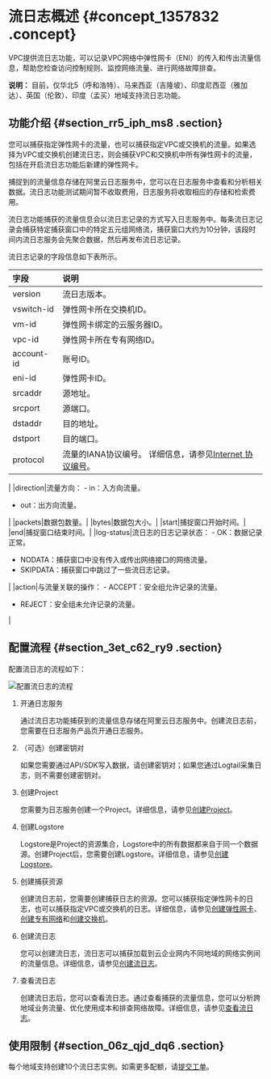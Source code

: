 # 流日志概述 {#concept_1357832 .concept}

VPC提供流日志功能，可以记录VPC网络中弹性网卡（ENI）的传入和传出流量信息，帮助您检查访问控制规则、监控网络流量、进行网络故障排查。

**说明：** 目前，仅华北5（呼和浩特）、马来西亚（吉隆坡）、印度尼西亚（雅加达）、英国（伦敦）、印度（孟买）地域支持流日志功能。

## 功能介绍 {#section_rr5_iph_ms8 .section}

您可以捕获指定弹性网卡的流量，也可以捕获指定VPC或交换机的流量。如果选择为VPC或交换机创建流日志，则会捕获VPC和交换机中所有弹性网卡的流量，包括在开启流日志功能后新建的弹性网卡。

捕捉到的流量信息存储在阿里云日志服务中，您可以在日志服务中查看和分析相关数据。流日志功能测试期间暂不收取费用，日志服务将收取相应的存储和检索费用。

流日志功能捕获的流量信息会以流日志记录的方式写入日志服务中。每条流日志记录会捕获特定捕获窗口中的特定五元组网络流，捕获窗口大约为10分钟，该段时间内流日志服务会先聚合数据，然后再发布流日志记录。

流日志记录的字段信息如下表所示。

|字段|说明|
|:-|:-|
|version|流日志版本。|
|vswitch-id|弹性网卡所在交换机ID。|
|vm-id|弹性网卡绑定的云服务器ID。|
|vpc-id|弹性网卡所在专有网络ID。|
|account-id|账号ID。|
|eni-id|弹性网卡ID。|
|srcaddr|源地址。|
|srcport|源端口。|
|dstaddr|目的地址。|
|dstport|目的端口。|
|protocol|流量的IANA协议编号。 详细信息，请参见[Internet 协议编号](http://www.iana.org/assignments/protocol-numbers/protocol-numbers.xhtml)。

 |
|direction|流量方向： -   in：入方向流量。
-   out：出方向流量。

 |
|packets|数据包数量。|
|bytes|数据包大小。|
|start|捕捉窗口开始时间。|
|end|捕捉窗口结束时间。|
|log-status|流日志的日志记录状态： -   OK：数据记录正常。
-   NODATA：捕获窗口中没有传入或传出网络接口的网络流量。
-   SKIPDATA：捕获窗口中跳过了一些流日志记录。

 |
|action|与流量关联的操作： -   ACCEPT：安全组允许记录的流量。
-   REJECT：安全组未允许记录的流量。

 |

## 配置流程 {#section_3et_c62_ry9 .section}

配置流日志的流程如下：

![配置流日志的流程](http://static-aliyun-doc.oss-cn-hangzhou.aliyuncs.com/assets/img/1082282/156635079153062_zh-CN.png)

1.  开通日志服务

    通过流日志功能捕获到的流量信息存储在阿里云日志服务中。创建流日志前，您需要在日志服务产品页开通日志服务。

2.  （可选）创建密钥对

    如果您需要通过API/SDK写入数据，请创建密钥对；如果您通过Logtail采集日志，则不需要创建密钥对。

3.  创建Project

    您需要为日志服务创建一个Project。详细信息，请参见[创建Project](../../../../intl.zh-CN/准备工作/操作Project.md#section_ahq_ggx_ndb)。

4.  创建Logstore

    Logstore是Project的资源集合，Logstore中的所有数据都来自于同一个数据源。创建Project后，您需要创建Logstore。详细信息，请参见[创建Logstore](../../../../intl.zh-CN/准备工作/操作Logstore.md#section_v52_2jx_ndb)。

5.  创建捕获资源

    创建流日志前，您需要创建捕获日志的资源。您可以捕获指定弹性网卡的日志，也可以捕获指定VPC或交换机的日志。详细信息，请参见[创建弹性网卡](../../../../intl.zh-CN/网络/弹性网卡/创建弹性网卡.md#)、[创建专有网络](../../../../intl.zh-CN/专有网络和交换机/管理专有网络/创建专有网络.md#)和[创建交换机](../../../../intl.zh-CN/专有网络和交换机/管理交换机/创建交换机.md#)。

6.  创建流日志

    您可以创建流日志，流日志可以捕获加载到云企业网内不同地域的网络实例间的流量信息。详细信息，请参见[创建流日志](intl.zh-CN/流日志/创建流日志.md#)。

7.  查看流日志

    创建流日志后，您可以查看流日志。通过查看捕获的流量信息，您可以分析跨地域业务流量、优化使用成本和排查网络故障。详细信息，请参见[查看流日志](intl.zh-CN/流日志/查看流日志.md#)。


## 使用限制 {#section_06z_qjd_dq6 .section}

每个地域支持创建10个流日志实例。如需更多配额，请[提交工单](https://workorder-intl.console.aliyun.com/#/ticket/createIndex)。

